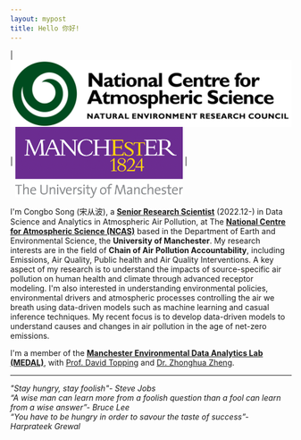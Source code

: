 ```yaml
---
layout: mypost
title: Hello 你好!
---
```


| <img src='/static/img/NCAS1.png' alt="NCAS logo" align='center' style='width: 530px'/>  | <img src='/static/img/Machester1.png' alt="University of Manchester logo" align='center' style='width: 300px'/> |

I'm Congbo Song (宋从波), a **[Senior Research Scientist](https://research.manchester.ac.uk/en/persons/congbo-song)** (2022.12-) in Data Science and Analytics in Atmospheric Air Pollution, at The **[National Centre for Atmospheric Science (NCAS)](https://ncas.ac.uk)** based in the Department of Earth and Environmental Science, the **University of Manchester**. My research interests are in the field of **Chain of Air Pollution Accountability**, including Emissions, Air Quality, Public health and Air Quality Interventions. A key aspect of my research is to understand the impacts of source-specific air pollution on human health and climate through advanced receptor modeling. I'm also interested in understanding environmental policies, environmental drivers and atmospheric processes controlling the air we breath using data-driven models such as machine learning and casual inference techniques. My recent focus is to develop data-driven models to understand causes and changes in air pollution in the age of net-zero emissions.

I'm a member of the **[Manchester Environmental Data Analytics Lab (MEDAL)](https://m-edal.github.io)**, with [Prof. David Topping](https://research.manchester.ac.uk/en/persons/david.topping) and [Dr. Zhonghua Zheng](https://zhonghuazheng.com).

-------------
*"Stay hungry, stay foolish"- Steve Jobs*\
*“A wise man can learn more from a foolish question than a fool can learn from a wise answer”- Bruce Lee*\
*“You have to be hungry in order to savour the taste of success”- Harprateek Grewal*
